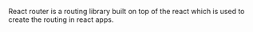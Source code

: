 React router is a routing library built on top of the react which is used to create the routing in react apps. 
